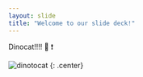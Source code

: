 ```yaml
---
layout: slide
title: "Welcome to our slide deck!"
---
```


Dinocat!!!! 🦎 ❗

![dinotocat](https://octodex.github.com/images/dinotocat.png)
{: .center}
